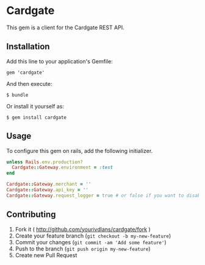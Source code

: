 # Cardgate

This gem is a client for the Cardgate REST API.

## Installation

Add this line to your application's Gemfile:

    gem 'cardgate'

And then execute:

    $ bundle

Or install it yourself as:

    $ gem install cardgate

## Usage

To configure this gem on rails, add the following initializer.

```ruby
unless Rails.env.production?
  Cardgate::Gateway.environment = :test
end

Cardgate::Gateway.merchant = ''
Cardgate::Gateway.api_key = ''
Cardgate::Gateway.request_logger = true # or false if you want to disable request logging
```

## Contributing

1. Fork it ( http://github.com/yourivdlans/cardgate/fork )
2. Create your feature branch (`git checkout -b my-new-feature`)
3. Commit your changes (`git commit -am 'Add some feature'`)
4. Push to the branch (`git push origin my-new-feature`)
5. Create new Pull Request
